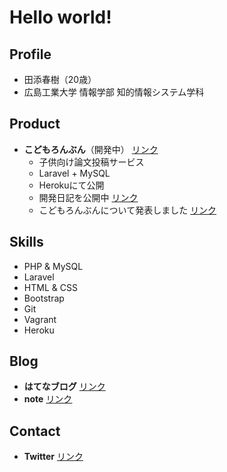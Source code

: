 # Hello world!

## Profile

 - 田添春樹（20歳）
 - 広島工業大学 情報学部 知的情報システム学科

## Product

 - **こどもろんぶん**（開発中） [リンク](https://kodomo-ronbun.herokuapp.com/)
	 - 子供向け論文投稿サービス
	 - Laravel + MySQL
	 - Herokuにて公開
	 - 開発日記を公開中 [リンク](https://note.mu/jdkfx/m/m734814267af6)
	 - こどもろんぶんについて発表しました [リンク](https://www.slideshare.net/HarukiT/webtouchmeetingunder29special)

## Skills

 - PHP & MySQL
 - Laravel
 - HTML & CSS
 - Bootstrap
 - Git
 - Vagrant
 - Heroku

## Blog

 - **はてなブログ** [リンク](https://orangefarmer.hatenablog.jp/)
 - **note** [リンク](https://note.mu/jdkfx)

## Contact

 - **Twitter** [リンク](https://twitter.com/jdkfx)
